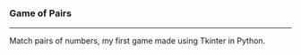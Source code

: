 ### Game of Pairs
-----------------
Match pairs of numbers, my first game made using Tkinter in Python.
